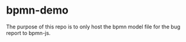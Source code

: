 # bpmn-demo
The purpose of this repo is to only host the bpmn model file for the bug report to bpmn-js. 
